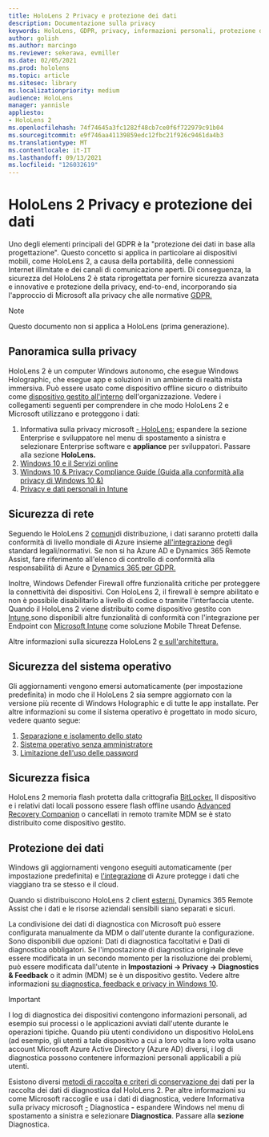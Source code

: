 ```yaml
---
title: HoloLens 2 Privacy e protezione dei dati
description: Documentazione sulla privacy
keywords: HoloLens, GDPR, privacy, informazioni personali, protezione dei dati
author: golish
ms.author: marcingo
ms.reviewer: sekerawa, evmiller
ms.date: 02/05/2021
ms.prod: hololens
ms.topic: article
ms.sitesec: library
ms.localizationpriority: medium
audience: HoloLens
manager: yannisle
appliesto:
- HoloLens 2
ms.openlocfilehash: 74f74645a3fc1282f48cb7ce0f6f722979c91b04
ms.sourcegitcommit: e9f746aa41139859edc12fbc21f926c9461da4b3
ms.translationtype: MT
ms.contentlocale: it-IT
ms.lasthandoff: 09/13/2021
ms.locfileid: "126032619"
---
```

# <a name="hololens-2-privacy-and-data-protection"></a>HoloLens 2 Privacy e protezione dei dati

Uno degli elementi principali del GDPR è la "protezione dei dati in base alla progettazione". Questo concetto si applica in particolare ai dispositivi mobili, come HoloLens 2, a causa della portabilità, delle connessioni Internet illimitate e dei canali di comunicazione aperti. Di conseguenza, la sicurezza del [](/hololens/security-architecture) HoloLens 2 è stata riprogettata per fornire sicurezza avanzata e innovative e protezione della privacy, end-to-end, incorporando sia l'approccio di Microsoft alla privacy che alle normative [GDPR.](https://privacy.microsoft.com/)

 >[!NOTE]
> Questo documento non si applica a HoloLens (prima generazione).

## <a name="privacy-overview"></a>Panoramica sulla privacy

HoloLens 2 è un computer Windows autonomo, che esegue Windows Holographic, che esegue app e soluzioni in un ambiente di realtà mista immersiva. Può essere usato come dispositivo offline sicuro o distribuito come [dispositivo gestito all'interno](/mem/intune/fundamentals/windows-holographic-for-business) dell'organizzazione. Vedere i collegamenti seguenti per comprendere in che modo HoloLens 2 e Microsoft utilizzano e proteggono i dati:

1. Informativa sulla privacy microsoft [- HoloLens:](https://privacy.microsoft.com/privacystatement) espandere la sezione Enterprise e sviluppatore nel menu di spostamento a sinistra e selezionare Enterprise software e **appliance** per sviluppatori.  Passare alla sezione **HoloLens.**
2. [Windows 10 e il Servizi online](https://privacy.microsoft.com/windows10privacy)
3. [Windows 10 & Privacy Compliance Guide (Guida alla conformità alla privacy di Windows 10 &)](/windows/privacy/windows-10-and-privacy-compliance)
4. [Privacy e dati personali in Intune](/mem/intune/protect/privacy-personal-data)

## <a name="network-security"></a>Sicurezza di rete
Seguendo le HoloLens 2 [comuni](/hololens/common-scenarios)di distribuzione, i dati saranno protetti dalla conformità di livello mondiale di Azure insieme [all'integrazione](/azure/compliance/) degli standard legali/normativi. Se non si ha Azure AD e Dynamics 365 Remote Assist, fare riferimento all'elenco di controllo di conformità alla responsabilità di Azure e [Dynamics 365 per GDPR.](/compliance/regulatory/gdpr-arc-azure-dynamics)

Inoltre, Windows Defender Firewall offre funzionalità critiche per proteggere la connettività dei dispositivi. Con HoloLens 2, il firewall è sempre abilitato e non è possibile disabilitarlo a livello di codice o tramite l'interfaccia utente. Quando il HoloLens 2 viene distribuito come dispositivo gestito con [Intune,](/mem/intune/protect/device-compliance-get-started)sono disponibili altre funzionalità di conformità con l'integrazione per Endpoint con [Microsoft Intune](/mem/intune/protect/advanced-threat-protection) come soluzione Mobile Threat Defense.

Altre informazioni sulla sicurezza HoloLens 2 [e sull'architettura.](/hololens/security-architecture)

## <a name="os-security"></a>Sicurezza del sistema operativo
Gli aggiornamenti vengono emersi automaticamente (per impostazione predefinita) in modo che il HoloLens 2 sia sempre aggiornato con la versione più recente di Windows Holographic e di tutte le app installate. Per altre informazioni su come il sistema operativo è progettato in modo sicuro, vedere quanto segue:

1. [Separazione e isolamento dello stato](/hololens/security-state-separation-isolation)
1. [Sistema operativo senza amministratore](/hololens/security-adminless-os)
1. [Limitazione dell'uso delle password](/hololens/security-limiting-password-use)

## <a name="physical-security"></a>Sicurezza fisica
HoloLens 2 memoria flash protetta dalla crittografia [BitLocker.](/hololens/security-encryption-data-protection) Il dispositivo e i relativi dati locali possono essere flash offline usando [Advanced Recovery Companion](https://www.microsoft.com/p/advanced-recovery-companion/9p74z35sfrs8#activetab=pivot:overviewtab) o cancellati in remoto tramite MDM se è stato distribuito come dispositivo gestito.

## <a name="data-protection"></a>Protezione dei dati
Windows gli aggiornamenti vengono eseguiti automaticamente (per impostazione predefinita) e [l'integrazione](/hololens/security-encryption-data-protection#Azure-integration) di Azure protegge i dati che viaggiano tra se stesso e il cloud.

Quando si distribuiscono HoloLens 2 client [esterni,](/hololens/hololens2-deployment-guide) Dynamics 365 Remote Assist che i dati e le risorse aziendali sensibili siano separati e sicuri.

La condivisione dei dati di diagnostica con Microsoft può essere configurata manualmente da MDM o dall'utente durante la configurazione. Sono disponibili due opzioni: Dati di diagnostica facoltativi e Dati di diagnostica obbligatori. Se l'impostazione di diagnostica originale deve essere modificata in un secondo momento per la risoluzione dei problemi, può essere modificata dall'utente in **Impostazioni -> Privacy -> Diagnostics & Feedback** o it admin (MDM) se è un dispositivo gestito. Vedere altre informazioni [su diagnostica, feedback e privacy in Windows 10](https://support.microsoft.com/windows/diagnostics-feedback-and-privacy-in-windows-10-28808a2b-a31b-dd73-dcd3-4559a5199319).

> [!Important]
> I log di diagnostica dei dispositivi contengono informazioni personali, ad esempio sui processi o le applicazioni avviati dall'utente durante le operazioni tipiche. Quando più utenti condividono un dispositivo HoloLens (ad esempio, gli utenti a tale dispositivo a cui a loro volta a loro volta usano account Microsoft Azure Active Directory (Azure AD) diversi, i log di diagnostica possono contenere informazioni personali applicabili a più utenti.

Esistono diversi [metodi di raccolta e criteri di conservazione dei](/hololens/hololens-diagnostic-logs) dati per la raccolta dei dati di diagnostica dal HoloLens 2.  Per altre informazioni su come Microsoft raccoglie e usa i dati di diagnostica, vedere Informativa sulla privacy microsoft [-](https://privacy.microsoft.com/privacystatement) Diagnostica **-** espandere Windows nel menu di spostamento a sinistra e selezionare **Diagnostica**. Passare alla **sezione** Diagnostica.

